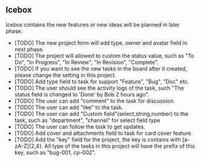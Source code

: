 ## Icebox

Icebox contains the new features or new ideas will be planned in later phase.

- [TODO] The new project form will add type, owner and avatar field in next phase.
- [TODO] The project will allowed to custom the status value, such as "To Do", "In Progress", "In Review", "In Revision", "Complete".
- [TODO] If you want to see the new tasks in the board after it created, please change the setting in this project.
- [TODO] Add type field to task for support "Feature", "Bug", "Doc" etc.
- [TODO] The user should see the activity logs of the task, such "The status field is changed to 'Done' by Bob 2 hours ago".
- [TODO] The user can add "comment" to the task for discussion.
- [TODO] The user can add "like" to the task.
- [TODO] The user can add "Custom field"(select,string,number) to the task, such as "department", "channel" for select field type
- [TODO] The user can follow the task to get updates.
- [TODO] Add cover and attachments field to task for card cover feature.
- [TODO] Add the "key" field for the project, the key is contains with [a-zA-Z]{2,4}.
  All type of the tasks in this project will have the prefix of this key, such as "bug-001, cp-002".
